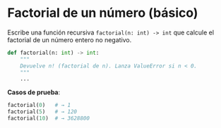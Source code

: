 # **Factorial de un número** (básico)
   Escribe una función recursiva `factorial(n: int) -> int` que calcule el factorial de un número entero no negativo.

   ```python
   def factorial(n: int) -> int:
       """
       Devuelve n! (factorial de n). Lanza ValueError si n < 0.
       """
       ...
   ```

   **Casos de prueba**:

   ```python
   factorial(0)   # → 1
   factorial(5)   # → 120
   factorial(10)  # → 3628800
   ```
